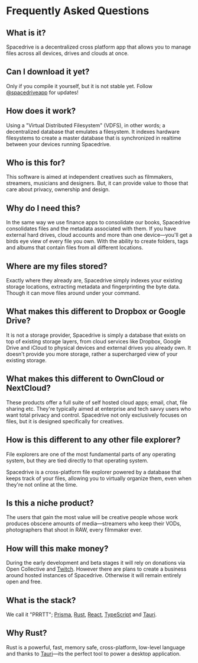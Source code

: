 # Frequently Asked Questions

## What is it?

Spacedrive is a decentralized cross platform app that allows you to manage files across all devices, drives and clouds at once.

## Can I download it yet?

Only if you compile it yourself, but it is not stable yet. Follow [@spacedriveapp](https://twitter.com/spacedriveapp) for updates!

## How does it work?

Using a "Virtual Distributed Filesystem" (VDFS), in other words; a decentralized database that emulates a filesystem. It indexes hardware filesystems to create a master database that is synchronized in realtime between your devices running Spacedrive.

## Who is this for?

This software is aimed at independent creatives such as filmmakers, streamers, musicians and designers. But, it can provide value to those that care about privacy, ownership and design.

## Why do I need this?

In the same way we use finance apps to consolidate our books, Spacedrive consolidates files and the metadata associated with them. If you have external hard drives, cloud accounts and more than one device—you'll get a birds eye view of every file you own. With the ability to create folders, tags and albums that contain files from all different locations.

## Where are my files stored?

Exactly where they already are, Spacedrive simply indexes your existing storage locations, extracting metadata and fingerprinting the byte data. Though it can move files around under your command.

## What makes this different to Dropbox or Google Drive?

It is not a storage provider, Spacedrive is simply a database that exists on top of existing storage layers, from cloud services like Dropbox, Google Drive and iCloud to physical devices and external drives you already own. It doesn't provide you more storage, rather a supercharged view of your existing storage.

## What makes this different to OwnCloud or NextCloud?

These products offer a full suite of self hosted cloud apps; email, chat, file sharing etc. They're typically aimed at enterprise and tech savvy users who want total privacy and control. Spacedrive not only exclusively focuses on files, but it is designed specifically for creatives.

## How is this different to any other file explorer?

File explorers are one of the most fundamental parts of any operating system, but they are tied directly to that operating system.

Spacedrive is a cross-platform file explorer powered by a database that keeps track of your files, allowing you to virtually organize them, even when they're not online at the time.

## Is this a niche product?

The users that gain the most value will be creative people whose work produces obscene amounts of media—streamers who keep their VODs, photographers that shoot in RAW, every filmmaker ever.

## How will this make money?

During the early development and beta stages it will rely on donations via Open Collective and [Twitch][twitch-live]. However there are plans to create a business around hosted instances of Spacedrive. Otherwise it will remain entirely open and free.

## What is the stack?

We call it "PRRTT"; [Prisma](https://prisma.io), [Rust](https://rustlang.org), [React](https://reactjs.org), [TypeScript](https://typescriptlang.org) and [Tauri](https://tauri.studio).

## Why Rust?

Rust is a powerful, fast, memory safe, cross-platform, low-level language and thanks to [Tauri](https://tauri.studio)—its the perfect tool to power a desktop application.

[twitch-live]: https://jamiepine.live/
